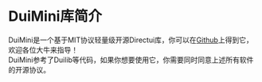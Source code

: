 # DuiMini库简介
DuiMini是一个基于MIT协议轻量级开源Directui库，你可以在[Github][1]上得到它，欢迎各位大牛来指导！  
DuiMini参考了Duilib等代码，如果你想要使用它，你需要同时同意上述所有软件的开源协议。

[1]: https://github.com/mxwxz/DuiMini
